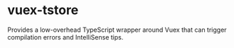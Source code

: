# vuex-tstore
Provides a low-overhead TypeScript wrapper around Vuex that can trigger compilation errors and IntelliSense tips.
